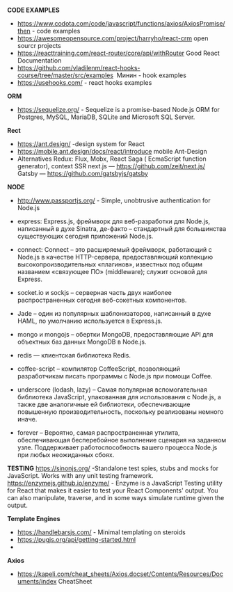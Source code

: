 **CODE EXAMPLES**
- https://www.codota.com/code/javascript/functions/axios/AxiosPromise/then - code examples
- https://awesomeopensource.com/project/harryho/react-crm open sourcr projects
- https://reacttraining.com/react-router/core/api/withRouter Good React Documentation
- https://github.com/vladilenm/react-hooks-course/tree/master/src/examples  Минин - hook examples
- https://usehooks.com/ - react hooks examples

**ORM**
- https://sequelize.org/  - Sequelize is a promise-based Node.js ORM for Postgres, MySQL, MariaDB, SQLite and Microsoft SQL Server.

**Rect**
- https://ant.design/ -design system for React
- https://mobile.ant.design/docs/react/introduce  mobile Ant-Design
- Alternatives Redux: Flux,  Mobx, React Saga ( EcmaScript function generator), context
SSR
    next.js — https://github.com/zeit/next.js/
    Gatsby — https://github.com/gatsbyjs/gatsby
    
**NODE**
- http://www.passportjs.org/ - Simple, unobtrusive authentication for Node.js

- express: Express.js, фреймворк для веб-разработки для Node.js, написанный в духе Sinatra, де-факто – стандартный для большинства существующих сегодня приложений Node.js.
- connect: Connect – это расширяемый фреймворк, работающий с Node.js в качестве HTTP-сервера, предоставляющий коллекцию высокопроизводительных «плагинов», известных под общим названием «связующее ПО» (middleware); служит основой для Express.
- socket.io и sockjs – серверная часть двух наиболее распространенных сегодня веб-сокетных компонентов.
-  Jade – один из популярных шаблонизаторов, написанный в духе HAML, по умолчанию используется в Express.js.
- mongo и mongojs – обертки MongoDB, предоставляющие API для объектных баз данных MongoDB в Node.js.
- redis — клиентская библиотека Redis.
- coffee-script – компилятор CoffeeScript, позволяющий разработчикам писать программы с Node.js при помощи Coffee.
- underscore (lodash, lazy) – Самая популярная вспомогательная библиотека JavaScript, упакованная для использования с Node.js, а также две аналогичные ей библиотеки, обеспечивающие повышенную производительность, поскольку реализованы немного иначе.
- forever – Вероятно, самая распространенная утилита, обеспечивающая бесперебойное выполнение сценария на заданном узле. Поддерживает работоспособность вашего процесса Node.js при любых неожиданных сбоях.

**TESTING**
https://sinonjs.org/ -Standalone test spies, stubs and mocks for JavaScript. Works with any unit testing framework. 
https://enzymejs.github.io/enzyme/ - Enzyme is a JavaScript Testing utility for React that makes it easier to test your React Components' output. You can also manipulate, traverse, and in some ways simulate runtime given the output.

**Template Engines**
- https://handlebarsjs.com/ - Minimal templating on steroids 
- https://pugjs.org/api/getting-started.html 
- 

**Axios**
- https://kapeli.com/cheat_sheets/Axios.docset/Contents/Resources/Documents/index CheatSheet
